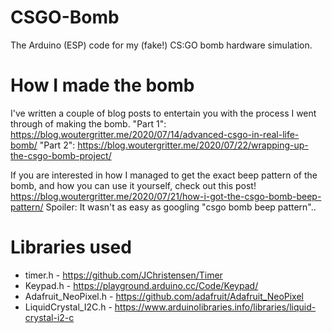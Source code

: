 # CSGO-Bomb
The Arduino (ESP) code for my (fake!) CS:GO bomb hardware simulation.

# How I made the bomb
I've written a couple of blog posts to entertain you with the process I went through of making the bomb.
"Part 1": https://blog.woutergritter.me/2020/07/14/advanced-csgo-in-real-life-bomb/
"Part 2": https://blog.woutergritter.me/2020/07/22/wrapping-up-the-csgo-bomb-project/

If you are interested in how I managed to get the exact beep pattern of the bomb, and how you can use it yourself, check out this post!
https://blog.woutergritter.me/2020/07/21/how-i-got-the-csgo-bomb-beep-pattern/
Spoiler: It wasn't as easy as googling "csgo bomb beep pattern"..

# Libraries used
- timer.h - https://github.com/JChristensen/Timer
- Keypad.h - https://playground.arduino.cc/Code/Keypad/
- Adafruit_NeoPixel.h - https://github.com/adafruit/Adafruit_NeoPixel
- LiquidCrystal_I2C.h - https://www.arduinolibraries.info/libraries/liquid-crystal-i2-c
